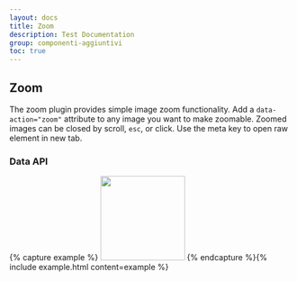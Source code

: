 ```yaml
---
layout: docs
title: Zoom
description: Test Documentation
group: componenti-aggiuntivi
toc: true
---
```


## Zoom

The zoom plugin provides simple image zoom functionality. Add a `data-action="zoom"` attribute to any image you want to make zoomable. Zoomed images can be closed by scroll, `esc`, or click. Use the meta key to open raw element in new tab.

### Data API

{% capture example %}
<img data-action="zoom" style="width: 150px;" src="http://placekitten.com/g/400/400">
{% endcapture %}{% include example.html content=example %}
